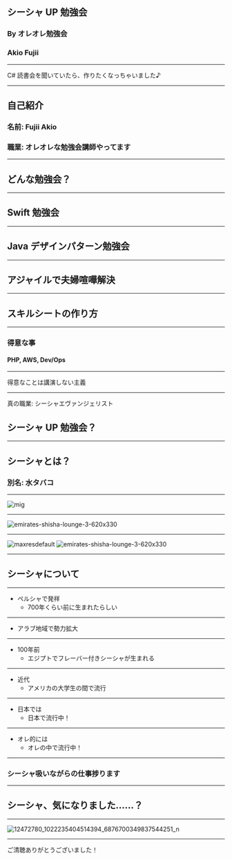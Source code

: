 ## シーシャ UP 勉強会
### By オレオレ勉強会
### Akio Fujii

---

C# 読書会を聞いていたら、作りたくなっちゃいました♪

---

## 自己紹介
### 名前: Fujii Akio
### 職業: オレオレな勉強会講師やってます

---

## どんな勉強会？

---

## Swift 勉強会

---

## Java デザインパターン勉強会

---

## アジャイルで夫婦喧嘩解決

---

## スキルシートの作り方

---

### 得意な事
#### PHP, AWS, Dev/Ops

---

得意なことは講演しない主義

---

真の職業: シーシャエヴァンジェリスト

## シーシャ UP 勉強会？

---

## シーシャとは？
### 別名: 水タバコ

---

![mig](https://user-images.githubusercontent.com/1944039/30207196-a2b6ed1c-94c9-11e7-96d9-be42e85bb3b7.jpeg)

---

![emirates-shisha-lounge-3-620x330](https://user-images.githubusercontent.com/1944039/30207211-b37dcd5a-94c9-11e7-8837-6429f0048ee3.jpg)

---

![maxresdefault](https://user-images.githubusercontent.com/1944039/30207206-adf6376e-94c9-11e7-9223-fed469bebed3.jpg)
![emirates-shisha-lounge-3-620x330](https://user-images.githubusercontent.com/1944039/30207208-b0bee432-94c9-11e7-8952-a0f45fd8b7fe.jpg)

---

## シーシャについて

---

- ペルシャで発祥
  -  700年くらい前に生まれたらしい

---

- アラブ地域で勢力拡大

---

- 100年前
  - エジプトでフレーバー付きシーシャが生まれる

---

- 近代
  - アメリカの大学生の間で流行

---

- 日本では
  - 日本で流行中！

---

- オレ的には
  - オレの中で流行中！

---

### シーシャ吸いながらの仕事捗ります

---

##  シーシャ、気になりました……？

---

![12472780_1022235404514394_6876700349837544251_n](https://user-images.githubusercontent.com/1944039/30207400-64163d0a-94ca-11e7-88f3-a7a67a626c68.jpg)

---

ご清聴ありがとうございました！
